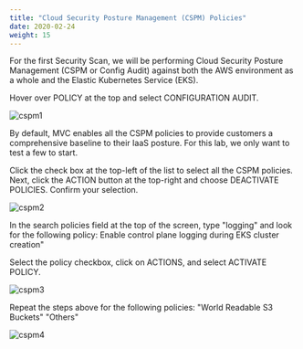 ```yaml
---
title: "Cloud Security Posture Management (CSPM) Policies"
date: 2020-02-24
weight: 15
---
```


For the first Security Scan, we will be performing Cloud Security Posture Management (CSPM or Config Audit) against both the AWS environment as a whole and the Elastic Kubernetes Service (EKS).

Hover over POLICY at the top and select CONFIGURATION AUDIT.

![cspm1](/images/mvcscan/cspmpolicy01.png?classes=border,shadow)

By default, MVC enables all the CSPM policies to provide customers a comprehensive baseline to their IaaS posture. For this lab, we only want to test a few to start.

Click the check box at the top-left of the list to select all the CSPM policies. Next, click the ACTION button at the top-right and choose DEACTIVATE POLICIES. Confirm your selection.

![cspm2](/images/mvcscan/cspmpolicy02.png?classes=border,shadow)

In the search policies field at the top of the screen, type "logging" and look for the following policy:
Enable control plane logging during EKS cluster creation"

Select the policy checkbox, click on ACTIONS, and select ACTIVATE POLICY.

![cspm3](/images/mvcscan/cspmpolicy03.png?classes=border,shadow)

Repeat the steps above for the following policies:
"World Readable S3 Buckets"
"Others"

![cspm4](/images/mvcscan/cspmpolicy04.png?classes=border,shadow)
